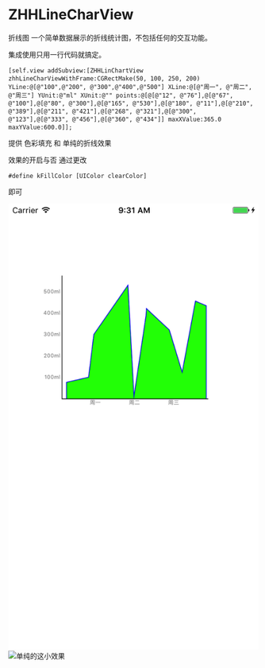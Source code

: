 # ZHHLineCharView
折线图
一个简单数据展示的折线统计图，不包括任何的交互功能。

集成使用只用一行代码就搞定。
 ```object-c
 [self.view addSubview:[ZHHLinChartView zhhLineCharViewWithFrame:CGRectMake(50, 100, 250, 200) YLine:@[@"100",@"200", @"300",@"400",@"500"] XLine:@[@"周一", @"周二", @"周三"] YUnit:@"ml" XUnit:@"" points:@[@[@"12", @"76"],@[@"67", @"100"],@[@"80", @"300"],@[@"165", @"530"],@[@"180", @"11"],@[@"210", @"389"],@[@"211", @"421"],@[@"268", @"321"],@[@"300", @"123"],@[@"333", @"456"],@[@"360", @"434"]] maxXValue:365.0 maxYValue:600.0]];
```
提供 色彩填充 和 单纯的折线效果

效果的开启与否 通过更改 
```object-c 
#define kFillColor [UIColor clearColor] 
```  
即可


![色彩填充效果](https://github.com/a1003072244/ZHHLineCharView/blob/master/Simulator%20Screen%20Shot%202017年7月27日%20上午9.31.04.png)
![单纯的这小效果]()
